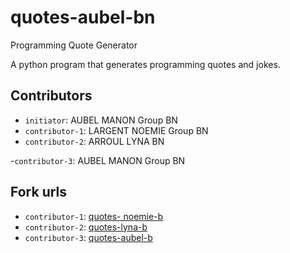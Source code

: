 # quotes-aubel-bn
 Programming Quote Generator

A python program that generates programming quotes and jokes.

## Contributors
- `initiator`: AUBEL MANON Group BN
- `contributor-1`: LARGENT NOEMIE Group BN
- `contributor-2`: ARROUL LYNA BN 

-`contributor-3`: AUBEL MANON Group BN 


## Fork urls
- `contributor-1`: [quotes- noemie-b]()
- `contributor-2`: [quotes-lyna-b]()
- `contributor-3`: [quotes-aubel-b]()
